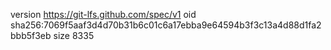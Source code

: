 version https://git-lfs.github.com/spec/v1
oid sha256:7069f5aaf3d4d70b31b6c01c6a17ebba9e64594b3f3c13a4d88d1fa2bbb5f3eb
size 8335
